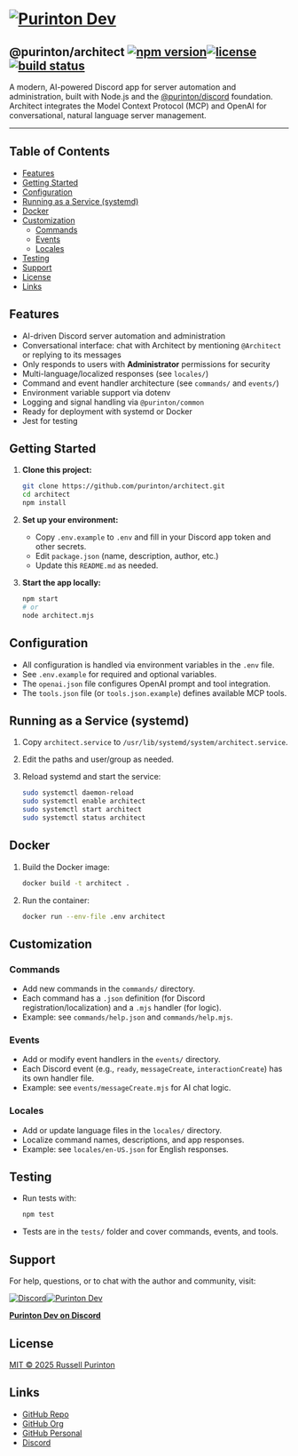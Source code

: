 # [![Purinton Dev](https://purinton.us/logos/brand.png)](https://discord.gg/QSBxQnX7PF)

## @purinton/architect [![npm version](https://img.shields.io/npm/v/@purinton/architect.svg)](https://www.npmjs.com/package/@purinton/architect)[![license](https://img.shields.io/github/license/purinton/architect.svg)](LICENSE)[![build status](https://github.com/purinton/architect/actions/workflows/nodejs.yml/badge.svg)](https://github.com/purinton/architect/actions)

A modern, AI-powered Discord app for server automation and administration, built with Node.js and the [@purinton/discord](https://github.com/purinton/discord) foundation. Architect integrates the Model Context Protocol (MCP) and OpenAI for conversational, natural language server management.

---

## Table of Contents

- [Features](#features)
- [Getting Started](#getting-started)
- [Configuration](#configuration)
- [Running as a Service (systemd)](#running-as-a-service-systemd)
- [Docker](#docker)
- [Customization](#customization)
  - [Commands](#commands)
  - [Events](#events)
  - [Locales](#locales)
- [Testing](#testing)
- [Support](#support)
- [License](#license)
- [Links](#links)

## Features

- AI-driven Discord server automation and administration
- Conversational interface: chat with Architect by mentioning `@Architect` or replying to its messages
- Only responds to users with **Administrator** permissions for security
- Multi-language/localized responses (see `locales/`)
- Command and event handler architecture (see `commands/` and `events/`)
- Environment variable support via dotenv
- Logging and signal handling via `@purinton/common`
- Ready for deployment with systemd or Docker
- Jest for testing

## Getting Started

1. **Clone this project:**

   ```bash
   git clone https://github.com/purinton/architect.git
   cd architect
   npm install
   ```

2. **Set up your environment:**
   - Copy `.env.example` to `.env` and fill in your Discord app token and other secrets.
   - Edit `package.json` (name, description, author, etc.)
   - Update this `README.md` as needed.

3. **Start the app locally:**

   ```bash
   npm start
   # or
   node architect.mjs
   ```

## Configuration

- All configuration is handled via environment variables in the `.env` file.
- See `.env.example` for required and optional variables.
- The `openai.json` file configures OpenAI prompt and tool integration.
- The `tools.json` file (or `tools.json.example`) defines available MCP tools.

## Running as a Service (systemd)

1. Copy `architect.service` to `/usr/lib/systemd/system/architect.service`.
2. Edit the paths and user/group as needed.
3. Reload systemd and start the service:

   ```bash
   sudo systemctl daemon-reload
   sudo systemctl enable architect
   sudo systemctl start architect
   sudo systemctl status architect
   ```

## Docker

1. Build the Docker image:

   ```bash
   docker build -t architect .
   ```

2. Run the container:

   ```bash
   docker run --env-file .env architect
   ```

## Customization

### Commands

- Add new commands in the `commands/` directory.
- Each command has a `.json` definition (for Discord registration/localization) and a `.mjs` handler (for logic).
- Example: see `commands/help.json` and `commands/help.mjs`.

### Events

- Add or modify event handlers in the `events/` directory.
- Each Discord event (e.g., `ready`, `messageCreate`, `interactionCreate`) has its own handler file.
- Example: see `events/messageCreate.mjs` for AI chat logic.

### Locales

- Add or update language files in the `locales/` directory.
- Localize command names, descriptions, and app responses.
- Example: see `locales/en-US.json` for English responses.

## Testing

- Run tests with:

  ```bash
  npm test
  ```

- Tests are in the `tests/` folder and cover commands, events, and tools.

## Support

For help, questions, or to chat with the author and community, visit:

[![Discord](https://purinton.us/logos/discord_96.png)](https://discord.gg/QSBxQnX7PF)[![Purinton Dev](https://purinton.us/logos/purinton_96.png)](https://discord.gg/QSBxQnX7PF)

**[Purinton Dev on Discord](https://discord.gg/QSBxQnX7PF)**

## License

[MIT © 2025 Russell Purinton](LICENSE)

## Links

- [GitHub Repo](https://github.com/purinton/architect)
- [GitHub Org](https://github.com/purinton)
- [GitHub Personal](https://github.com/rpurinton)
- [Discord](https://discord.gg/QSBxQnX7PF)
